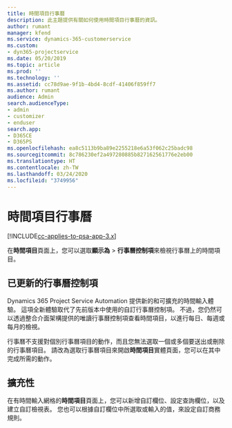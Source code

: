 ```yaml
---
title: 時間項目行事曆
description: 此主題提供有關如何使用時間項目行事曆的資訊。
author: rumant
manager: kfend
ms.service: dynamics-365-customerservice
ms.custom:
- dyn365-projectservice
ms.date: 05/20/2019
ms.topic: article
ms.prod: ''
ms.technology: ''
ms.assetid: cc78d9ae-9f1b-4bd4-8cdf-41406f859ff7
ms.author: rumant
audience: Admin
search.audienceType:
- admin
- customizer
- enduser
search.app:
- D365CE
- D365PS
ms.openlocfilehash: ea8c5113b9ba89e2255218e6a53f062c25badc98
ms.sourcegitcommit: 8c786230ef2a497280885b827162561776e2eb00
ms.translationtype: HT
ms.contentlocale: zh-TW
ms.lasthandoff: 03/24/2020
ms.locfileid: "3749956"
---
```

# <a name="time-entry-calendar"></a>時間項目行事曆

[!INCLUDE[cc-applies-to-psa-app-3.x](../includes/cc-applies-to-psa-app-3x.md)]

在**時間項目**頁面上，您可以選取**顯示為** \> **行事曆控制項**來檢視行事曆上的時間項目。

## <a name="updated-calendar-control"></a>已更新的行事曆控制項

Dynamics 365 Project Service Automation 提供新的和可擴充的時間輸入體驗。 這項全新體驗取代了先前版本中使用的自訂行事曆控制項。 不過，您仍然可以透過整合介面架構提供的唯讀行事曆控制項查看時間項目，以進行每日、每週或每月的檢視。

行事曆不支援對個別行事曆項目的動作，而且您無法選取一個或多個要送出或刪除的行事曆項目。 請改為選取行事曆項目來開啟**時間項目**實體頁面，您可以在其中完成所需的動作。

## <a name="extensibility"></a>擴充性

在有時間輸入網格的**時間項目**頁面上，您可以新增自訂欄位、設定查詢欄位，以及建立自訂檢視表。 您也可以根據自訂欄位中所選取或輸入的值，來設定自訂商務規則。
